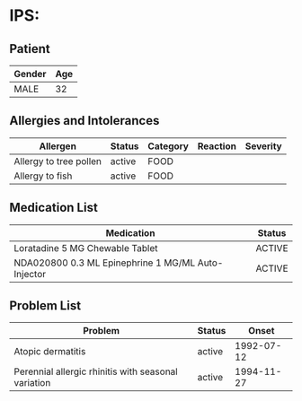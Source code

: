 # IPS:

## Patient

|Gender|Age|
|---|---|
|MALE|32|

## Allergies and Intolerances

|Allergen|Status|Category|Reaction|Severity|
|---|---|---|---|---|
|Allergy to tree pollen|active|FOOD|||
|Allergy to fish|active|FOOD|||

## Medication List

|Medication|Status|
|---|---|
|Loratadine 5 MG Chewable Tablet|ACTIVE|
|NDA020800 0.3 ML Epinephrine 1 MG/ML Auto-Injector|ACTIVE|

## Problem List

|Problem|Status|Onset|
|---|---|---|
|Atopic dermatitis|active|1992-07-12|
|Perennial allergic rhinitis with seasonal variation|active|1994-11-27|
